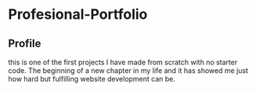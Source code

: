 # Profesional-Portfolio

## Profile

this is one of the first projects I have made from scratch with no starter code. The beginning of a new chapter in my life and it has showed me just how hard but fulfilling website development can be.